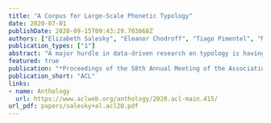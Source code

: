 ```yaml
---
title: "A Corpus for Large-Scale Phonetic Typology"
date: 2020-07-01
publishDate: 2020-09-15T09:43:29.703868Z
authors: ["Elizabeth Salesky", "Eleanor Chodroff", "Tiago Pimentel", "Matthew Wiesner", "Ryan Cotterell", "Alan W Black", "Jason Eisner"]
publication_types: ["1"]
abstract: "A major hurdle in data-driven research on typology is having sufficient data in many languages to draw meaningful conclusions. We present VoxClamantis v1.0, the first large-scale corpus for phonetic typology, with aligned segments and estimated phoneme-level labels in 690 readings spanning 635 languages, along with acoustic-phonetic measures of vowels and sibilants. Access to such data can greatly facilitate investigation of phonetic typology at a large scale and across many languages. However, it is non-trivial and computationally intensive to obtain such alignments for hundreds of languages, many of which have few to no resources presently available. We describe the methodology to create our corpus, discuss caveats with current methods and their impact on the utility of this data, and illustrate possible research directions through a series of case studies on the 48 highest-quality readings. Our corpus and scripts are publicly available for non-commercial use at https://voxclamantisproject.github.io."
featured: true
publication: "*Proceedings of the 58th Annual Meeting of the Association for Computational Linguistics*"
publication_short: "ACL"
links:
- name: Anthology
  url: https://www.aclweb.org/anthology/2020.acl-main.415/
url_pdf: papers/salesky+al.acl20.pdf
---
```


